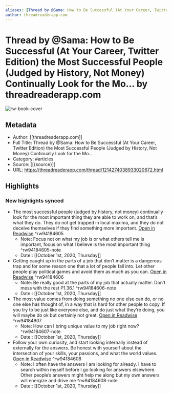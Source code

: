 ```yaml
---
aliases: [Thread by @Sama: How to Be Successful (At Your Career, Twitter Edition) the Most Successful People (Judged by History, Not Money) Continually Look for the Mo…, Thread by @Sama: How to Be Successful (At Your Career, Twitter Edition) the Most Successful People (Judged by History, Not Money) Continually Look for the Mo…]
author: threadreaderapp.com
---
```

# Thread by @Sama: How to Be Successful (At Your Career, Twitter Edition) the Most Successful People (Judged by History, Not Money) Continually Look for the Mo… by threadreaderapp.com

![rw-book-cover](https://readwise-assets.s3.amazonaws.com/static/images/article0.00998d930354.png)

## Metadata
- Author: [[threadreaderapp.com]]
- Full Title: Thread by @Sama: How to Be Successful (At Your Career, Twitter Edition) the Most Successful People (Judged by History, Not Money) Continually Look for the Mo…
- Category: #articles
- Source: [[{source}]]
- URL: https://threadreaderapp.com/thread/1214274038933020672.html

## Highlights
### New highlights synced
- The most successful people (judged by history, not money) continually look for the most important thing they are able to work on, and that’s what they do. They do not get trapped in local maxima, and they do not deceive themselves if they find something more important. [Open in Readwise](https://readwise.io/open/94184605) ^rw94184605
    - Note: Focus not on what my job is or what others tell me is important, focus on what I believe is the most important thing ^rw94184605-note
    - Date:: [[October 1st, 2020, Thursday]]
- Getting caught up in the parts of a job that don’t matter is a dangerous trap and for some reason one that a lot of people fall into. Let other people play political games and avoid them as much as you can. [Open in Readwise](https://readwise.io/open/94184606) ^rw94184606
    - Note: Be really good at the parts of my job that actually matter. Don’t mess with the rest
      P1.36.1 ^rw94184606-note
    - Date:: [[October 1st, 2020, Thursday]]
- The most value comes from doing something no one else can do, or no one else has thought of, in a way that is hard for other people to copy. If you try to be just like everyone else, and do just what they’re doing, you will maybe do ok but certainly not great. [Open in Readwise](https://readwise.io/open/94184607) ^rw94184607
    - Note: How can I bring unique value to my job right now? ^rw94184607-note
    - Date:: [[October 1st, 2020, Thursday]]
- Follow your own curiosity, and start looking internally instead of externally for the answers. Be honest with yourself about the intersection of your skills, your passions, and what the world values. [Open in Readwise](https://readwise.io/open/94184608) ^rw94184608
    - Note: I often have the answers I am looking for already. I have to search within myself before I go looking for answers elsewhere. Other people’s answers might help me along but my own answers will energize and drive me ^rw94184608-note
    - Date:: [[October 1st, 2020, Thursday]]
